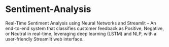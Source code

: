 # Sentiment-Analysis
Real-Time Sentiment Analysis using Neural Networks and Streamlit – An end-to-end system that classifies customer feedback as Positive, Negative, or Neutral in real-time, leveraging deep learning (LSTM) and NLP, with a user-friendly Streamlit web interface.
